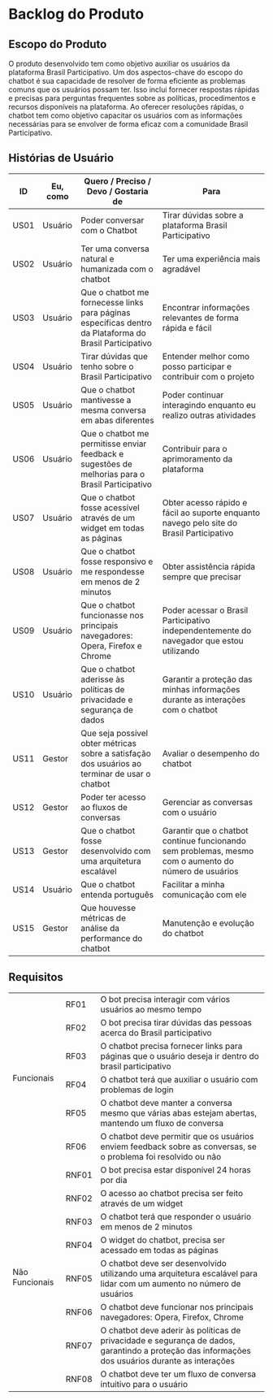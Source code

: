 # Backlog do Produto
## Escopo do Produto
O produto desenvolvido tem como objetivo auxiliar os usuários da plataforma Brasil Participativo.
Um dos aspectos-chave do escopo do chatbot é sua capacidade de resolver de forma eficiente as problemas comuns que os usuários possam ter. Isso inclui fornecer respostas rápidas e precisas para perguntas frequentes sobre as políticas, procedimentos e recursos disponíveis na plataforma. Ao oferecer resoluções rápidas, o chatbot tem como objetivo capacitar os usuários com as informações necessárias para se envolver de forma eficaz com a comunidade Brasil Participativo.
## Histórias de Usuário

| ID   | Eu, como | Quero / Preciso / Devo / Gostaria de                                                                    | Para                                                                                                 |
|------|----------|---------------------------------------------------------------------------------------------------------|------------------------------------------------------------------------------------------------------|
| US01 | Usuário  | Poder conversar com o Chatbot                                                                           | Tirar dúvidas sobre a plataforma Brasil Participativo                                                |
| US02 | Usuário  | Ter uma conversa natural e humanizada com o chatbot                                                     | Ter uma experiência mais agradável                                                                   |   
| US03 | Usuário  | Que o chatbot me fornecesse links para páginas específicas dentro da Plataforma do Brasil Participativo | Encontrar informações relevantes de forma rápida e fácil                                             |
| US04 | Usuário  | Tirar dúvidas que tenho sobre o Brasil Participativo                                                    | Entender melhor como posso participar e contribuir com o projeto                                     |
| US05 | Usuário  | Que o chatbot mantivesse a mesma conversa em abas diferentes                                            | Poder continuar interagindo enquanto eu realizo outras atividades                                    |
| US06 | Usuário  | Que o chatbot me permitisse enviar feedback e sugestões de melhorias para o Brasil Participativo        | Contribuir para o aprimoramento da plataforma                                                        |
| US07 | Usuário  | Que o chatbot fosse acessível através de um widget em todas as páginas                                  | Obter acesso rápido e fácil ao suporte enquanto navego pelo site do Brasil Participativo             |
| US08 | Usuário  | Que o chatbot fosse responsivo e me respondesse em menos de 2 minutos                                   | Obter assistência rápida sempre que precisar                                                         |
| US09 | Usuário  | Que o chatbot funcionasse nos principais navegadores: Opera, Firefox e Chrome                           | Poder acessar o Brasil Participativo independentemente do navegador que estou utilizando             |
| US10 | Usuário  | Que o chatbot aderisse às políticas de privacidade e segurança de dados                                 | Garantir a proteção das minhas informações durante as interações com o chatbot                       |
| US11 | Gestor   | Que seja possível obter métricas sobre a satisfação dos usuários ao terminar de usar o chatbot          | Avaliar o desempenho do chatbot                                                                      |
| US12 | Gestor   | Poder ter acesso ao fluxos de conversas                                                                 | Gerenciar as conversas com o usuário                                                                 |
| US13 | Gestor   | Que o chatbot fosse desenvolvido com uma arquitetura escalável                                          | Garantir que o chatbot continue funcionando sem problemas, mesmo com o aumento do número de usuários |
| US14 | Usuário  | Que o chatbot entenda português                                                                         | Facilitar a minha comunicação com ele                                                                |
| US15 | Gestor   | Que houvesse métricas de análise da performance do chatbot                                              | Manutenção e evolução do chatbot                                                                     |

## Requisitos

<table>
    <tr>
        <td rowspan="6" colspan="2">Funcionais</td>
        <td>RF01</td>	
        <td>O bot precisa interagir com vários usuários ao mesmo tempo</td>
    </tr>
    <tr>
        <td>RF02</td>
        <td>O bot precisa tirar dúvidas das pessoas acerca do Brasil participativo</td>
    </tr>
    <tr>
        <td >RF03</td>
        <td>O chatbot precisa fornecer links para páginas que o usuário deseja ir dentro do brasil participativo</td>
    </tr>
    <tr>
        <td>RF04</td>
        <td>O chatbot terá que auxiliar o usuário com problemas de login</td>
    </tr>
    <tr>
        <td>RF05</td>
        <td>O chatbot deve manter a conversa mesmo que várias abas estejam abertas, mantendo um fluxo de conversa</td>
    </tr>
    <tr>
        <td>RF06</td>
        <td>O chatbot deve permitir que os usuários enviem feedback sobre as conversas, se o problema foi resolvido ou não</td>
    </tr>
    <tr>
        <td rowspan="8" colspan="2">Não Funcionais</td>
        <td>RNF01</td>	
        <td>O bot precisa estar disponível 24 horas por dia</td>
    </tr>
    <tr>
        <td>RNF02</td>
        <td>O acesso ao chatbot precisa ser feito através de um widget</td>
    </tr>
    <tr>
        <td>RNF03</td>
        <td>O chatbot terá que responder o usuário em menos de 2 minutos</td>
    </tr>
    <tr>
        <td>RNF04</td>
        <td>O widget do chatbot, precisa ser acessado em todas as páginas</td>
    </tr>   
    <tr>
        <td>RNF05</td>
        <td>O chatbot deve ser desenvolvido utilizando uma arquitetura escalável para lidar com um aumento no número de usuários</td>
    </tr>  
    <tr>
        <td>RNF06</td>
        <td>O chatbot deve funcionar nos principais navegadores: Opera, Firefox, Chrome</td>
    </tr>  
    <tr>
        <td>RNF07</td>
        <td>O chatbot deve aderir às políticas de privacidade e segurança de dados, garantindo a proteção das informações dos usuários durante as interações</td>
    </tr> 
    <tr>
        <td>RNF08</td>
        <td>O chatbot deve ter um fluxo de conversa intuitivo para o usuário</td>
    </tr>
</table>

